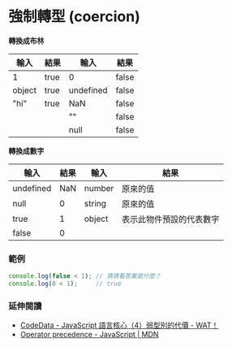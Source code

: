 # 強制轉型 (coercion)

**轉換成布林**

輸入       | 結果      | 輸入     | 結果
----------|----------|----------|----------
1         | true     | 0        | false
object    | true     | undefined| false
"hi"      | true     | NaN      | false
          |          | ""       | false     
          |          | null     | false

**轉換成數字**

輸入       | 結果      | 輸入     | 結果
----------|----------|----------|----------
undefined | NaN      | number   | 原來的值
null      | 0        | string   | 原來的值
true      | 1        | object   | 表示此物件預設的代表數字
false     | 0

<!--
**String 轉成 Number**

如果需要將字串，轉換成 Number 的時候，可以使用 parseInt 或 parseFloat 的方法來進行轉換。

```js
var a = '11';
console.log(typeof parseInt(a, 10)); // number
console.log(parseInt(a, 10));        // 11
console.log(parseInt(a, 8));         // 9
```
-->

<!-- 記得 parseInt 後面要加上進位符號 -->

### 範例

```js
console.log(false < 1);	// 猜猜看答案是什麼？
console.log(0 < 1);     // true 
```
<!-- false = 0 -->

### 延伸閱讀

* [CodeData - JavaScript 語言核心（4）弱型別的代價 - WAT！](http://www.codedata.com.tw/javascript/essential-javascript-4-weak-type-wat/)
* [Operator precedence - JavaScript | MDN](https://developer.mozilla.org/en-US/docs/Web/JavaScript/Reference/Operators/Operator_Precedence)
